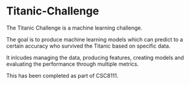 # Titanic-Challenge

The Titanic Challenge is a machine learning challenge.

The goal is to produce machine learning models which can predict to a certain accuracy who survived the Titanic based on specific data.

It inlcudes managing the data, producing features, creating models and evaluating the performance through multiple metrics.

This has been completed as part of CSC8111.
